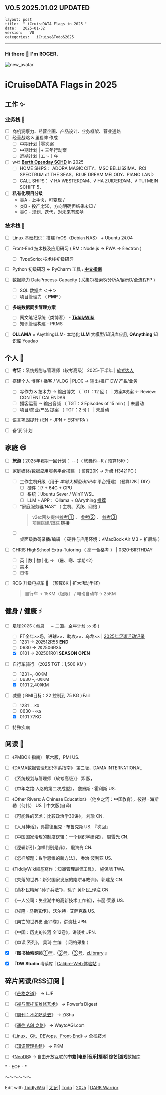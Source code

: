 V0.5  2025.01.02 UPDATED
----
```
layout: post
title:  " iCruiseDATA Flags in 2025 "
date:   2025-01-02
version:   V0
categories:   iCruise&Todo&2025
```

------

### Hi there 👋 I'm ROGER. 

![new_avatar](https://fastly.jsdelivr.net/gh/iCruiseDATA/picx-images-hosting@master/20250102/Tangtang.pfeyq6m69.webp "Here's my new family buddy ' TangTang '.")

<!--
**5iCruise/5iCruise** is a ✨ _special_ ✨ repository because its `README.md` (this file) appears on your GitHub profile.

Here are some ideas to get you started:

- 🔭 I’m currently working on ...
- 🌱 I’m currently learning ...
- 👯 I’m looking to collaborate on ...
- 🤔 I’m looking for help with ...
- 💬 Ask me about ...
- 📫 How to reach me: ...
- 😄 Pronouns: ...
- ⚡ Fun fact: ...
-->

# iCruiseDATA Flags in 2025  

## 工作  ✨    
### 业务栈 💬     
- [ ] 商机洞察力、经营企画、产品设计、业务框架、营业通路       
- [ ] 经营战略 & 里程碑 作成
    - [ ]  中期计划 | 零次案    
    - [ ]  中期计划 | + 三年行动案      
    - [ ]  远期计划 | 五～十年
- [ ] w社 [**Berth Openday SCHD**](#) in 2025
    - [ ]  HOME SHIPS： ADORA MAGIC CITY、MSC BELLISSIMA、RCI SPECTRUM of THE SEAS、BLUE DREAM MELODY、PIANO LAND
    - [ ]  CALL SHIPS： √ HA WESTERDAM、√ HA ZUIDERDAM、√ TUI MEIN SCHIFF 5、
- [ ] **私有化项目分级**  
   * 类A - 上手快，可变现 / 
   * 类B - 投产比50，方向明确但结果未知 / 
   * 类C - 规划、迭代，对未来有影响  


### 技术栈 🔭     
- [ ] Linux 基础知识：搭建 fnOS（Debian NAS） + Ubuntu 24.04
- [ ] Front-End 技术栈及应用研习 ( RM：Node.js → PWA → Electron )    
    - [ ] TypeScript 技术栈初级研习    
- [ ] Python 初级研习 ← PyCharm 工具 / [**中文指南**](https://pycharm.iswbm.com/)
- [ ] 数据能力 DataProcess-Capacity ( 采集C/检索S/分析A/展示D/全流程FP )
    - [ ] SQL 数据库  ＜**＋**＞     
    - [ ] 项目管理力  （ **PMP** ）
- [ ] **多端数据同步管理方案**
    - [ ] 网文笔记系统（类博客） -  [**TiddlyWiki**](https://darkwarrior2025.xyz/)
    - [ ] 知识管理构建 - PKMS
- [ ] **OLLAMA** × AnythingLLM-  本地化 **LLM** 大模型/知识库应用, **QAnything** 知识库 Youdao      


## 个人  🌱    
- [ ] **考证**：系统规划与管理师（软考高级）  2025-下半年 | [软考达人](https://ruankaodaren.com/exam/#/)  
- [ ] 搭建个人 博客 / 播客 /  VLOG | PLOG  →  输出/推广 DW 产品/业务
    - [ ] 写作力 & 技术力 → 输出博文 （ TGT：12 回 ） | 方案0次案 ← Review: CONTENT CALENDAR         
    - [ ] 播客运营 → 输出音频   （ TGT：3 Episodes of 15 min ）| 未启动      
    - [ ] 项目/商业/产品 提案 （ TGT：2 份 ） | 未启动
- [ ] 语言巩固提升 ( EN + JPN + ESP/FRA )
- [ ] 备'润'计划


## 家庭  😄  
- [ ] **旅游** ( 2025年暑期一回计划： -- )（ 旅费约--K / 预算15K+ ）
- [ ] 家庭媒体/数据应用服务平台搭建 （ 预算20K → 升级 H3421PC ）
    - [ ] 工作主机升级（用于 *本地大模型/知识库* 平台搭建）（预算12K | DIY）
        - [ ] 硬件：i7 + 64G + GPU
        - [ ] 系统：Ubuntu Sever / Win11 WSL
        - [ ] LLM + APP： Ollama + QAnything [推荐](/#up主)
    - [ ] “家庭服务器/NAS” （ 主机、系统、网络 ）
         > v2ex网友提供[参考①](https://v2ex.com/t/992023) 、 [参考②](https://v2ex.com/t/1006585) 、 [参考③](https://mebtte.com/my_nas)    
         > 项目搭建/跟踪 [链接](https://darkwarrior2025.xyz/#HOME%20NAS%20BUILT%20-%202025:QuickNotes%20%5B%5BHOME%20NAS%20BUILT%20-%202025%5D%5D%20Y-%E7%A1%AC%E4%BB%B6%26%E7%B3%BB%E7%BB%9F%26%E5%BA%94%E7%94%A8%E9%85%8D%E7%BD%AE%20%24%3A%2Fplugins%2Fnico%2Fprojectify%2Fui%2Fconfig%2FCategories%20%E6%83%B3%E6%B3%95%E6%94%B6%E9%9B%86%E5%99%A8)
    - [ ] 桌面级数码录播/编辑  （ 硬件与应用环境：√MacBook Air M3 + 扩展坞 ）    
- [ ] CHRIS HighSchool Extra-Tutoring （ 高一合格考 ） | 0320-BIRTHDAY    
    - [ ] 英 | 数 | 物 | 化  → （暑、寒、学期×2）  
    - [ ] 美术
    - [ ] 日语
- [ ] ROG 升级电瓶车 🛵 （预算8K | 扩大活动半径）
     > 自行车 → 15KM（极限） / 电动自动车→ 25KM


## 健身 / 健康  ⚡   
- [ ] 足球2025 ( 每周 一 ~ 二回，全年计划 `55` 场 )    
    - [ ] FT全年××场，进球××、助攻××、乌龙××  | [2025年足球活动记录](https://darkwarrior2025.xyz/#2024年足球活动记录)
    - [ ] 1231  →  202512R55    **END**
    - [ ] 0630  →  202506R35       
    - [x] 0101  →  202501R01    **SEASON OPEN**
- [ ] 自行车骑行 （2025 TGT：1,500 KM ）    
    - [ ] 1231 -,-00KM   
    - [ ] 0630 -,-00KM   
    - [x] 0101 2,400KM   
- [ ] 减重 ( BMI目标：22  控制到 75 KG ) Fail
    - [ ] 1231 `--KG`
    - [ ] 0630 `--KG`    
    - [x] 0101 77KG      
- [ ] 特殊疾病     


## 阅读  🤔   
- [ ] 《PMBOK 指南》 第六版，PMI US.
- [ ] 《DAMA数据管理知识体系指南》  第二版，DAMA INTERNATIONAL
- [ ] 《系统规划与管理师（软考高级）》  第 版，
- [ ] 《中年之路:人格的第二次成型》， 詹姆斯 · 霍利斯  US.     
- [ ] 《Other Rivers: A Chinese Education》 （他乡之河：中国教育），彼得 · 海斯勒（何伟）  US. | 中文版(自译)   
- [ ] 《可能性的艺术：比较政治学30讲》， 刘瑜  CN.      
- [ ] 《人月神话》，弗雷德里克 · 布鲁克斯  US. 『次回』   
- [ ] 《中国国家治理的制度逻辑：一个组织学研究》， 周雪光  CN.     
- [ ] 《逻辑新引+怎样判别是非》， 殷海光  CN.      
- [ ] 《怎样解题：数学思维的新方法》， 乔治·波利亚  US.    
- [ ] 《TiddlyWiki維基寫作：知識管理最佳工具》， 施保旭  TWA.      
- [ ] 《失落的世界：新兴国家发展的陷阱与教训》，郭建龙  CN. 
- [ ] 《黄朴民精解 “孙子兵法”》，孫子 黄朴民_译注  CN.     
- [ ] 《一人公司：失业潮中的高新技术工作者》，卡丽·莱恩  US.    
- [ ] 《埃隆 · 马斯克传》，沃尔特 · 艾萨克森  US.     
- [ ] 《興亡的世界史  全21卷》，讲谈社   JPN.     
- [ ] 《中国：历史的长河  全12卷》，讲谈社   JPN.     
- [ ] 《单读 系列》， 吴琦 主编  （ 网络采集 ）    
- [x] 『**图书检索网站**[①号](https://book-searcher.eu.org/)、[②号](https://zlib.missuo.me/)、[③号](https://bk.hallowlib.org/)、[zLibrary](https://1lib.sk/) 』   
- [x] 『**DW Studio** 精读库 | [Calibre-Web 体验站](http://139.196.54.246:8083/) 』
 

## 碎片阅读/RSS订阅  👯   
- [ ] 《[芒格之道](https://ljf.com/archives/)》　→  LJF
- [ ] 《[禅与摩托车维修艺术](https://digest.wiki-power.com/)》  →  Power's Digest
- [ ] 《[周刊：不如吃茶去](https://weekly.zishu.me/weekly/)》   →  ZiShu     
- [ ] 《[通往 AGI 之路](https://waytoagi.feishu.cn/wiki/QPe5w5g7UisbEkkow8XcDmOpn8e)》  →  WaytoAGI.com
- [ ] 《[Linux、Git、DEVops、Front-End](https://www.yuque.com/u39067637/kf2l8e)》  →  全栈技术
- [ ] 《[知识管理构建](https://pkmer.cn/Pkmer-Docs)》  →  PKM
- [ ] 《[NeoDB](https://neodb.social/discover/)》  →  自由开放互联的**书籍|电影|音乐|播客|综艺|游戏**数据库


\* - EOF - \*

～～～～～～

Edit with [TiddlyWiki](/#tag) | [太记](/#tag) | [Todo](/#tag) | [2025](/#tag)  | [DARK Warrior](/#tag)  

